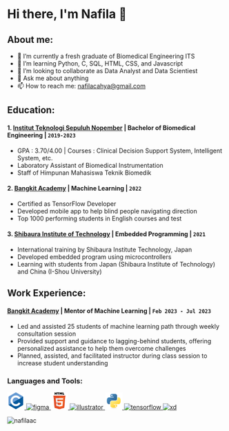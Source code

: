 # Hi there, I'm Nafila 👋
## About me:
- 🔭 I’m currently a fresh graduate of Biomedical Engineering ITS
- 🌱 I’m learning Python, C, SQL, HTML, CSS, and Javascript
- 👯 I’m looking to collaborate as Data Analyst and Data Scientiest
- 💬 Ask me about anything
- 📫 How to reach me: nafilacahya@gmail.com

## Education:
#### 1. [Institut Teknologi Sepuluh Nopember](https://www.its.ac.id/) | Bachelor of Biomedical Engineering | `2019-2023`
   - GPA : 3.70/4.00 | Courses : Clinical Decision Support System, Intelligent System, etc.
   - Laboratory Assistant of Biomedical Instrumentation
   - Staff of Himpunan Mahasiswa Teknik Biomedik 
#### 2. [Bangkit Academy](https://grow.google/intl/id_id/bangkit/?tab=machine-learning) | Machine Learning | `2022`
   - Certified as TensorFlow Developer
   - Developed mobile app to help blind people navigating direction
   - Top 1000 performing students in English courses and test
#### 3. [Shibaura Institute of Technology](https://www.shibaura-it.ac.jp/en/index.html) | Embedded Programming | `2021`
   - International training by Shibaura Institute Technology, Japan
   - Developed embedded program using microcontrollers
   - Learning with students from Japan (Shibaura Institute of Technology) and China (I-Shou University)

## Work Experience:
#### [Bangkit Academy](https://grow.google/intl/id_id/bangkit/?tab=machine-learning) | Mentor of Machine Learning | `Feb 2023 - Jul 2023`
   - Led and assisted 25 students of machine learning path through weekly consultation session
   - Provided support and guidance to lagging-behind students, offering personalized assistance to help them overcome challenges
   - Planned, assisted, and facilitated instructor during class session to increase student understanding

<h3 align="left">Languages and Tools:</h3>
<p align="left"> <a href="https://www.cprogramming.com/" target="_blank" rel="noreferrer"> <img src="https://raw.githubusercontent.com/devicons/devicon/master/icons/c/c-original.svg" alt="c" width="40" height="40"/> </a> <a href="https://www.figma.com/" target="_blank" rel="noreferrer"> <img src="https://www.vectorlogo.zone/logos/figma/figma-icon.svg" alt="figma" width="40" height="40"/> </a> <a href="https://www.w3.org/html/" target="_blank" rel="noreferrer"> <img src="https://raw.githubusercontent.com/devicons/devicon/master/icons/html5/html5-original-wordmark.svg" alt="html5" width="40" height="40"/> </a> <a href="https://www.adobe.com/in/products/illustrator.html" target="_blank" rel="noreferrer"> <img src="https://www.vectorlogo.zone/logos/adobe_illustrator/adobe_illustrator-icon.svg" alt="illustrator" width="40" height="40"/> </a> <a href="https://www.python.org" target="_blank" rel="noreferrer"> <img src="https://raw.githubusercontent.com/devicons/devicon/master/icons/python/python-original.svg" alt="python" width="40" height="40"/> </a> <a href="https://www.tensorflow.org" target="_blank" rel="noreferrer"> <img src="https://www.vectorlogo.zone/logos/tensorflow/tensorflow-icon.svg" alt="tensorflow" width="40" height="40"/> </a> <a href="https://www.adobe.com/products/xd.html" target="_blank" rel="noreferrer"> <img src="https://cdn.worldvectorlogo.com/logos/adobe-xd.svg" alt="xd" width="40" height="40"/> </a> </p>

<p><img align="left" src="https://github-readme-stats.vercel.app/api/top-langs?username=nafilaac&show_icons=true&locale=en&layout=compact" alt="nafilaac" /></p>
